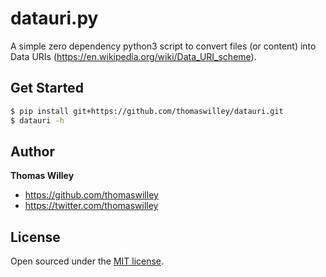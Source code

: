 # datauri.py

A simple zero dependency python3 script to convert files (or content) into Data URIs (https://en.wikipedia.org/wiki/Data_URI_scheme).

## Get Started

```bash
$ pip install git+https://github.com/thomaswilley/datauri.git
$ datauri -h
```

## Author

**Thomas Willey**
- <https://github.com/thomaswilley>
- <https://twitter.com/thomaswilley>

## License

Open sourced under the [MIT license](LICENSE).
